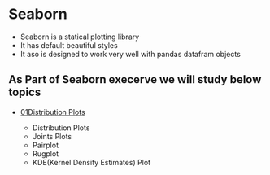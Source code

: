 # Seaborn 

*  Seaborn is a statical plotting library 
*  It has default beautiful styles 
*  It aso is designed to work very well with pandas datafram objects 


## As Part of Seaborn execerve we will study below topics

* [01Distribution Plots](https://github.com/sujitdhamale/pandas/blob/master/01%20Pandas%20Series.ipynb)

    * Distribution Plots
    * Joints Plots
    * Pairplot
    * Rugplot
    * KDE(Kernel Density Estimates)  Plot


